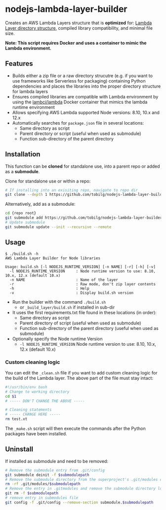 # nodejs-lambda-layer-builder

Creates an AWS Lambda Layers structure that is **optimized** for: [Lambda Layer directory structure](https://docs.aws.amazon.com/lambda/latest/dg/configuration-layers.html#configuration-layers-path), compiled library compatibility, and minimal file size.

**Note: This script requires Docker and uses a container to mimic the Lambda environment.**

## Features

- Builds either a zip file or a raw directory strucutre (e.g. if you want to use frameworks like Serverless for packaging) containing Python dependencies and places the libraries into the proper directory structure for lambda layers
- Ensures compiled libraries are compatible with Lambda environment by using the [lambci/lambda](https://hub.docker.com/r/lambci/lambda) Docker container that mimics the lambda runtime environment
- Allows specifying AWS Lambda supported Node versions: 8.10, 10.x and 12.x
- Automatically searches for `package.json` file in several locations:
  - Same directory as script
  - Parent directory or script (useful when used as submodule)
  - Function sub-directory of the parent directory

## Installation

This function can be **cloned** for standalone use, into a parent repo or added as a **submodule**.

Clone for standalone use or within a repo:

``` bash
# If installing into an exisiting repo, navigate to repo dir
git clone --depth 1 https://github.com/tobilg/nodejs-lambda-layer-builder _build_layer
```

Alternatively, add as a submodule:

``` bash
cd {repo root}
git submodule add https://github.com/tobilg/nodejs-lambda-layer-builder _build_layer
# Update submodule
git submodule update --init --recursive --remote
```

## Usage

```text
$ ./build.sh -h
AWS Lambda Layer Builder for Node libraries

Usage: build.sh [-l NODEJS_RUNTIME_VERSION] [-n NAME] [-r] [-h] [-v]
  -l NODEJS_RUNTIME_VERSION     : Node runtime version to use: 8.10, 10.x, 12.x (default 10.x)
  -n NAME                       : Name of the layer
  -r                            : Raw mode, don't zip layer contents
  -h                            : Help
  -v                            : Display build.sh version
```

- Run the builder with the command `./build.sh`
  - or `_build_layer/build.sh` if installed in sub-dir
- It uses the first requirements.txt file found in these locations (in order):
  - Same directory as script
  - Parent directory of script (useful when used as submodule)
  - Function sub-directory of the parent directory (useful when used as submodule)
- Optionally specify the Node runtime Version
  - `-l NODEJS_RUNTIME_VERSION` Node runtime version to use: 8.10, 10.x, 12.x (default 10.x)

### Custom cleaning logic

You can edit the `_clean.sh` file if you want to add custom cleaning logic for the build of the Lambda layer. The above part of the file must stay intact:

```bash
#!/usr/bin/env bash
# Change to working directory
cd $1
# ----- DON'T CHANGE THE ABOVE -----

# Cleaning statements
# ----- CHANGE HERE -----
rm test.xt
```

The `_make.sh` script will then execute the commands after the Python packages have been installed.

## Uninstall

If installed as submodule and need to be removed:

```bash
# Remove the submodule entry from .git/config
git submodule deinit -f $submodulepath
# Remove the submodule directory from the superproject's .git/modules directory
rm -rf .git/modules/$submodulepath
# Remove the entry in .gitmodules and remove the submodule directory located at path/to/submodule
git rm -f $submodulepath
# remove entry in submodules file
git config -f .git/config --remove-section submodule.$submodulepath
```
